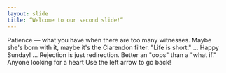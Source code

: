 ```yaml
---
layout: slide
title: “Welcome to our second slide!”
---
```


Patience — what you have when there are too many witnesses.
Maybe she's born with it, maybe it's the Clarendon filter.
"Life is short." ...
Happy Sunday! ...
Rejection is just redirection.
Better an "oops" than a "what if."
Anyone looking for a heart
Use the left arrow to go back!
